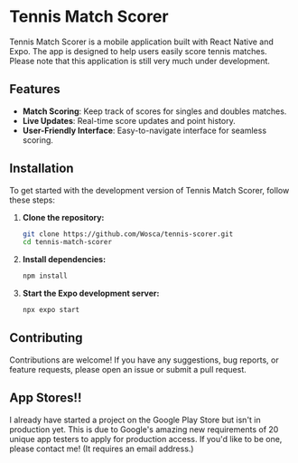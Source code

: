 # Tennis Match Scorer

Tennis Match Scorer is a mobile application built with React Native and Expo. The app is designed to help users easily score tennis matches. Please note that this application is still very much under development.

## Features

- **Match Scoring**: Keep track of scores for singles and doubles matches.
- **Live Updates**: Real-time score updates and point history.
- **User-Friendly Interface**: Easy-to-navigate interface for seamless scoring.

## Installation

To get started with the development version of Tennis Match Scorer, follow these steps:

1. **Clone the repository:**
    ```sh
    git clone https://github.com/Wosca/tennis-scorer.git
    cd tennis-match-scorer
    ```

2. **Install dependencies:**
    ```sh
    npm install
    ```

3. **Start the Expo development server:**
    ```sh
    npx expo start
    ```

## Contributing

Contributions are welcome! If you have any suggestions, bug reports, or feature requests, please open an issue or submit a pull request.

## App Stores!!
I already have started a project on the Google Play Store but isn't in production yet. This is due to Google's amazing new requirements of 20 unique app testers to apply for production access. If you'd like to be one, please contact me! (It requires an email address.)
